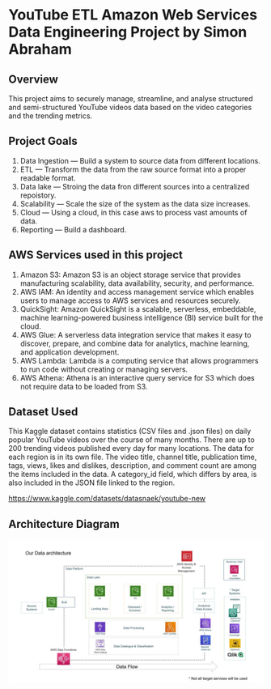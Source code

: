 # YouTube ETL Amazon Web Services Data Engineering Project by Simon Abraham

## Overview

This project aims to securely manage, streamline, and analyse structured and semi-structured YouTube videos data based on the video categories and the trending metrics.

## Project Goals
1. Data Ingestion — Build a system to source data from different locations.
2. ETL — Transform the data from the raw source format into a proper readable format.
3. Data lake — Stroing the data fron different sources into a centralized repoistory.
4. Scalability — Scale the size of the system as the data size increases.
5. Cloud — Using a cloud, in this case aws to process vast amounts of data.
6. Reporting — Build a dashboard.

## AWS Services used in this project
1. Amazon S3: Amazon S3 is an object storage service that provides manufacturing scalability, data availability, security, and performance.
2. AWS IAM: An identity and access management service which enables users to manage access to AWS services and resources securely.
3. QuickSight: Amazon QuickSight is a scalable, serverless, embeddable, machine learning-powered business intelligence (BI) service built for the cloud.
4. AWS Glue: A serverless data integration service that makes it easy to discover, prepare, and combine data for analytics, machine learning, and application development.
5. AWS Lambda: Lambda is a computing service that allows programmers to run code without creating or managing servers.
6. AWS Athena: Athena is an interactive query service for S3 which does not require data to be loaded from S3.

## Dataset Used
This Kaggle dataset contains statistics (CSV files and .json files) on daily popular YouTube videos over the course of many months. There are up to 200 trending videos published every day for many locations. The data for each region is in its own file. The video title, channel title, publication time, tags, views, likes and dislikes, description, and comment count are among the items included in the data. A category_id field, which differs by area, is also included in the JSON file linked to the region.

https://www.kaggle.com/datasets/datasnaek/youtube-new

## Architecture Diagram
<img src="architecture.jpeg">




